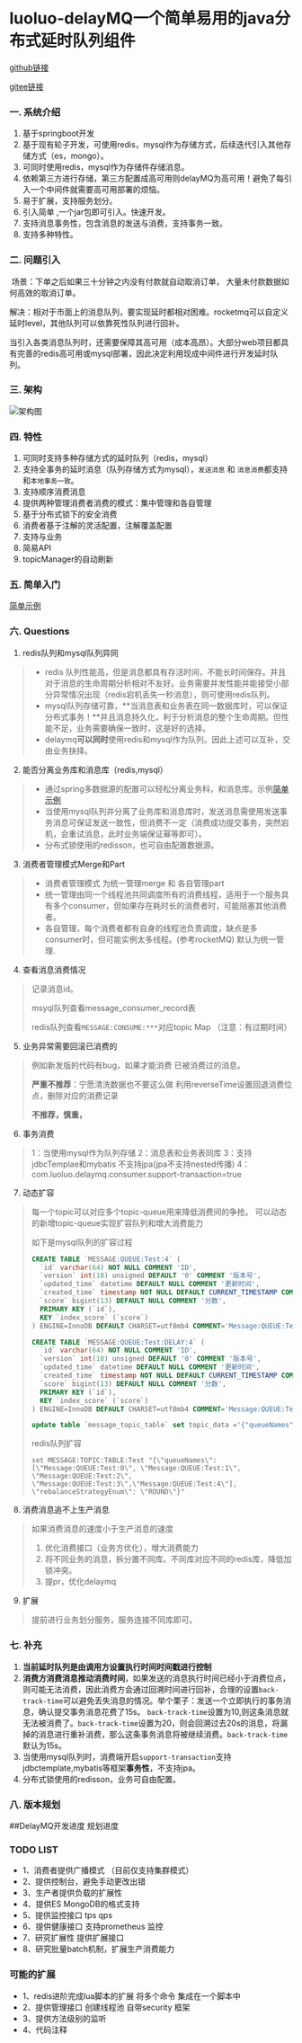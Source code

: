 #  luoluo-delayMQ一个简单易用的java分布式延时队列组件

[github链接](https://github.com/lybbyl/delaymq)

[gitee链接](https://gitee.com/meiyougexingdewo/delaymq)

###  一. 系统介绍

1. 基于springboot开发
2. 基于现有轮子开发，可使用redis，mysql作为存储方式，后续迭代引入其他存储方式（es，mongo）。
3. 可同时使用redis，mysql作为存储件存储消息。
4. 依赖第三方进行存储，第三方配置成高可用则delayMQ为高可用！避免了每引入一个中间件就需要高可用部署的烦恼。
5. 易于扩展，支持服务划分。
6. 引入简单 ,一个jar包即可引入。快速开发。
7. 支持消息事务性，包含消息的发送与消费，支持事务一致。
8. 支持多种特性。

### 二. 问题引入

​	场景：下单之后如果三十分钟之内没有付款就自动取消订单， 大量未付款数据如何高效的取消订单。

​	解决：相对于市面上的消息队列，要实现延时都相对困难。rocketmq可以自定义延时level，其他队列可以依靠死性队列进行回补。

当引入各类消息队列时，还需要保障其高可用（成本高昂）。大部分web项目都具有完善的redis高可用或mysql部署，因此决定利用现成中间件进行开发延时队列。

### 三. 架构

 ![架构图](doc/image-20200819175155321.png)

### 四. 特性

1. 可同时支持多种存储方式的延时队列（redis，mysql）
2. 支持全事务的延时消息（队列存储方式为mysql），`发送消息` 和 `消息消费`都支持和`本地事务一致`。
4. 支持顺序消费消息
5. 提供两种管理消费者消费的模式：集中管理和各自管理
6. 基于分布式锁下的安全消费
7. 消费者基于注解的灵活配置，注解覆盖配置
7. 支持与业务
8. 简易API
9. topicManager的自动刷新

### 五. 简单入门

[简单示例](doc/Sample.md)

### 六. Questions

1. redis队列和mysql队列异同

> - redis 队列性能高，但是消息都具有存活时间，不能长时间保存。并且对于消息的生命周期分析相对不友好。业务需要并发性能并能接受小部分异常情况出现（redis宕机丢失一秒消息），则可使用redis队列。
> - mysql队列存储可靠，**当消息表和业务表在同一数据库时，可以保证分布式事务！**并且消息持久化，利于分析消息的整个生命周期。但性能不足，业务需要确保一致时，这是好的选择。
> - delaymq**可以同时**使用redis和mysql作为队列。因此上述可以互补，交由业务抉择。

2. 能否分离业务库和消息库（redis,mysql）

> - 通过spring多数据源的配置可以轻松分离业务科，和消息库。示例[简单示例](Sample.md)
> - 当使用mysql队列并分离了业务库和消息库时，发送消息需使用发送事务消息可保证发送一致性，但消费不一定（消费成功提交事务，突然宕机，会重试消息，此时业务端保证幂等即可）。
> - 分布式锁使用的redisson，也可自由配置数据源。

3. 消费者管理模式Merge和Part

> - 消费者管理模式 为统一管理merge 和 各自管理part
> - 统一管理由同一个线程池共同调度所有的消费线程，适用于一个服务具有多个consumer，但如果存在耗时长的消费者时，可能阻塞其他消费者。
> - 各自管理，每个消费者都有自身的线程池负责调度，缺点是多consumer时，但可能实例太多线程。(参考rocketMQ)
默认为统一管理.

4. 查看消息消费情况

> 记录消息id。
>
> msyql队列查看message_consumer_record表
>
> redis队列查看`MESSAGE:CONSUME:***`对应topic Map （注意：有过期时间）

5. 业务异常需要回滚已消费的

> 例如新发版的代码有bug，如果才能消费 已被消费过的消息。
>
> **严重不推荐**：宁愿清洗数据也不要这么做
> 利用reverseTime设置回退消费位点，删除对应的消费记录
>
> **不推荐，慎重，**


6. 事务消费

> 1：当使用mysql作为队列存储 
> 2：消息表和业务表同库 
> 3：支持jdbcTemplae和mybatis 不支持jpa(jpa不支持nested传播)
> 4：com.luoluo.delaymq.consumer.support-transaction=true

7. 动态扩容
> 每一个topic可以对应多个topic-queue用来降低消费间的争抢。
> 可以动态的新增topic-queue实现扩容队列和增大消费能力
>
> 如下是mysql队列的扩容过程
> ~~~sql
> CREATE TABLE `MESSAGE:QUEUE:Test:4` (
>   `id` varchar(64) NOT NULL COMMENT 'ID',
>   `version` int(10) unsigned DEFAULT '0' COMMENT '版本号',
>   `updated_time` datetime DEFAULT NULL COMMENT '更新时间',
>   `created_time` timestamp NOT NULL DEFAULT CURRENT_TIMESTAMP COMMENT '操作时间',
>   `score` bigint(13) DEFAULT NULL COMMENT '分数',
>   PRIMARY KEY (`id`),
>   KEY `index_score` (`score`)
> ) ENGINE=InnoDB DEFAULT CHARSET=utf8mb4 COMMENT='Message:QUEUE:Test:4顺序表';
> 
> CREATE TABLE `MESSAGE:QUEUE:Test:DELAY:4` (
>   `id` varchar(64) NOT NULL COMMENT 'ID',
>   `version` int(10) unsigned DEFAULT '0' COMMENT '版本号',
>   `updated_time` datetime DEFAULT NULL COMMENT '更新时间',
>   `created_time` timestamp NOT NULL DEFAULT CURRENT_TIMESTAMP COMMENT '操作时间',
>   `score` bigint(13) DEFAULT NULL COMMENT '分数',
>   PRIMARY KEY (`id`),
>   KEY `index_score` (`score`)
> ) ENGINE=InnoDB DEFAULT CHARSET=utf8mb4 COMMENT='Message:QUEUE:Test:DELAY:4顺序表';
> 
> update table `message_topic_table` set topic_data ='{"queueNames": ["Message:QUEUE:Test:0", "Message:QUEUE:Test:1", "Message:QUEUE:Test:2", "Message:QUEUE:Test:3","Message:QUEUE:Test:4"], "rebalanceStrategyEnum": "ROUND"}' where id ='Test';
> ~~~
>
> redis队列扩容
>
> ~~~
> set MESSAGE:TOPIC:TABLE:Test "{\"queueNames\": [\"Message:QUEUE:Test:0\", \"Message:QUEUE:Test:1\", \"Message:QUEUE:Test:2\", \"Message:QUEUE:Test:3\",\"Message:QUEUE:Test:4\"], \"rebalanceStrategyEnum\": \"ROUND\"}"
> ~~~

8. 消费消息追不上生产消息

> 如果消费消息的速度小于生产消息的速度
>
> 1. 优化消费接口（业务方优化），增大消费能力
> 2. 将不同业务的消息，拆分置不同库。不同库对应不同的redis库，降低加锁冲突。
> 3. 提pr，优化delaymq

9. 扩展

> 提前进行业务划分服务，服务连接不同库即可。

### 七. 补充

1. **当前延时队列是由调用方设置执行时间时间戳进行控制**
2. **消费方消费消息推动消费时间**，如果发送的消息执行时间已经小于消费位点，则可能无法消费，因此消费方会通过回溯时间进行回补，合理的设置`back-track-time`可以避免丢失消息的情况。举个栗子：发送一个立即执行的事务消息，确认提交事务消息花费了15s。 `back-track-time`设置为10,则这条消息就无法被消费了。`back-track-time`设置为20，则会回溯过去20s的消息，将漏掉的消息进行重补消费，那么这条事务消息将被继续消费。`back-track-time`默认为15s。
3. 当使用mysql队列时，消费端开启`support-transaction`支持jdbctemplate,mybatis等框架**事务性**，不支持jpa。
4. 分布式锁使用的redisson，业务可自由配置。

### 八. 版本规划

##DelayMQ开发进度 规划进度

### TODO LIST
- 1、消费者提供广播模式 （目前仅支持集群模式）
- 2、提供控制台，避免手动更改出错
- 3、生产者提供负载的扩展性
- 4、提供ES MongoDB的格式支持
- 5、提供监控接口 tps qps 
- 6、提供健康接口 支持prometheus 监控
- 7、研究扩展性 提供扩展接口 
- 8、研究批量batch机制，扩展生产消费能力

### 可能的扩展

- 1、redis进阶完成lua脚本的扩展 将多个命令 集成在一个脚本中
- 2、提供管理接口 创建线程池 自带security 框架
- 3、提供方法级别的监听
- 4、代码注释

